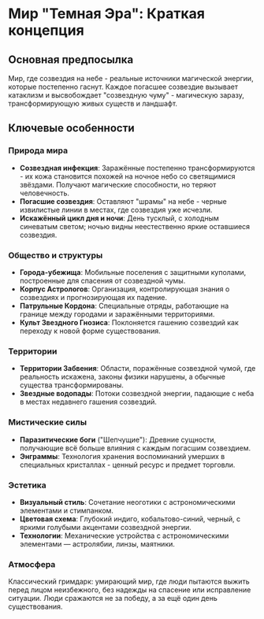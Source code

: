 # Мир "Темная Эра": Краткая концепция

## Основная предпосылка

Мир, где созвездия на небе - реальные источники магической энергии, которые постепенно гаснут. Каждое погасшее созвездие вызывает катаклизм и высвобождает "созвездную чуму" - магическую заразу, трансформирующую живых существ и ландшафт.

## Ключевые особенности

### Природа мира

- **Созвездная инфекция**: Заражённые постепенно трансформируются - их кожа становится похожей на ночное небо со светящимися звёздами. Получают магические способности, но теряют человечность.
- **Погасшие созвездия**: Оставляют "шрамы" на небе - черные извилистые линии в местах, где созвездия уже исчезли.
- **Искажённый цикл дня и ночи**: День тусклый, с холодным синеватым светом; ночью видны неестественно яркие оставшиеся созвездия.

### Общество и структуры

- **Города-убежища**: Мобильные поселения с защитными куполами, построенные для спасения от созвездной чумы.
- **Корпус Астрологов**: Организация, контролирующая знания о созвездиях и прогнозирующая их падение.
- **Патрульные Кордона**: Специальные отряды, работающие на границе между городами и заражёнными территориями.
- **Культ Звездного Гнозиса**: Поклоняется гашению созвездий как переходу к новой форме существования.

### Территории

- **Территории Забвения**: Области, поражённые созвездной чумой, где реальность искажена, законы физики нарушены, а обычные существа трансформированы.
- **Звездные водопады**: Потоки созвездной энергии, падающие с неба в местах недавнего гашения созвездий.

### Мистические силы

- **Паразитические боги** ("Шепчущие"): Древние сущности, получающие всё больше влияния с каждым погасшим созвездием.
- **Энграммы**: Технология хранения воспоминаний умерших в специальных кристаллах - ценный ресурс и предмет торговли.

### Эстетика

- **Визуальный стиль**: Сочетание неоготики с астрономическими элементами и стимпанком.
- **Цветовая схема**: Глубокий индиго, кобальтово-синий, черный, с яркими голубыми акцентами созвездной энергии.
- **Технологии**: Механические устройства с астрономическими элементами — астролябии, линзы, маятники.

### Атмосфера

Классический гримдарк: умирающий мир, где люди пытаются выжить перед лицом неизбежного, без надежды на спасение или исправление ситуации. Люди сражаются не за победу, а за ещё один день существования.